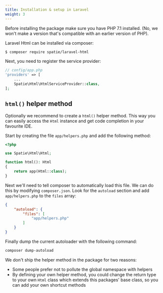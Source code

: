 ```yaml
---
title: Installation & setup in Laravel
weight: 3
---
```


Before installing the package make sure you have PHP 7.1 installed. (No, we won't make a version that's compatible with an earlier version of PHP).

Laravel Html can be installed via composer:

```bash
$ composer require spatie/laravel-html
```

Next, you need to register the service provider:

```php
// config/app.php
'providers' => [
    ...
    Spatie\Html\HtmlServiceProvider::class,
];
```

## `html()` helper method

Optionally we recommend to create a `html()` helper method. This way you can easily access the `Html` instance and get code completion in your favourite IDE.

Start by creating the file `app/helpers.php` and add the following method:

```php
<?php

use Spatie\Html\Html;

function html(): Html
{
    return app(Html::class);
}
```

Next we'll need to tell composer to automatically load this file. We can do this by modifying `composer.json`. Look for the `autoload` section and add `app/helpers.php` to the `files` array:

```json
{
    "autoload": {
        "files": [
            "app/helpers.php"
        ]
    }
}
```

Finally dump the current autoloader with the following command:

```bash
composer dump-autoload
```

We don't ship the helper method in the package for two reasons:

- Some people prefer not to pollute the global namespace with helpers
- By defining your own helper method, you could change the return type to your own `Html` class which extends this packages' base class, so you can add your own shortcut methods
